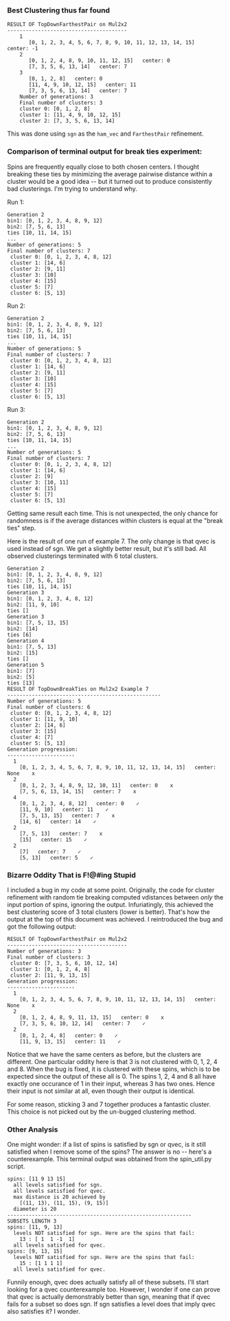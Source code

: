 ### Best Clustering thus far found

```
RESULT OF TopDownFarthestPair on Mul2x2
---------------------------------------
    1
       [0, 1, 2, 3, 4, 5, 6, 7, 8, 9, 10, 11, 12, 13, 14, 15]   center: -1
    2
       [0, 1, 2, 4, 8, 9, 10, 11, 12, 15]   center: 0
       [7, 3, 5, 6, 13, 14]   center: 7
    3
       [0, 1, 2, 8]   center: 0
       [11, 4, 9, 10, 12, 15]   center: 11
       [7, 3, 5, 6, 13, 14]   center: 7
    Number of generations: 3
    Final number of clusters: 3
    cluster 0: [0, 1, 2, 8]
    cluster 1: [11, 4, 9, 10, 12, 15]
    cluster 2: [7, 3, 5, 6, 13, 14]
```

This was done using `sgn` as the `ham_vec` and `FarthestPair` refinement.



### Comparison of terminal output for break ties experiment:

Spins are frequently equally close to both chosen centers. I thought breaking these ties by minimizing the average pairwise distance within a cluster would be a good idea -- but it turned out to produce consistently bad clusterings. I'm trying to understand why.

Run 1:

```
Generation 2
bin1: [0, 1, 2, 3, 4, 8, 9, 12]
bin2: [7, 5, 6, 13]
ties [10, 11, 14, 15]
...
Number of generations: 5
Final number of clusters: 7
 cluster 0: [0, 1, 2, 3, 4, 8, 12]
 cluster 1: [14, 6]
 cluster 2: [9, 11]
 cluster 3: [10]
 cluster 4: [15]
 cluster 5: [7]
 cluster 6: [5, 13]
```

Run 2:

```
Generation 2
bin1: [0, 1, 2, 3, 4, 8, 9, 12]
bin2: [7, 5, 6, 13]
ties [10, 11, 14, 15]
...
Number of generations: 5
Final number of clusters: 7
 cluster 0: [0, 1, 2, 3, 4, 8, 12]
 cluster 1: [14, 6]
 cluster 2: [9, 11]
 cluster 3: [10]
 cluster 4: [15]
 cluster 5: [7]
 cluster 6: [5, 13]
```

Run 3:

```
Generation 2
bin1: [0, 1, 2, 3, 4, 8, 9, 12]
bin2: [7, 5, 6, 13]
ties [10, 11, 14, 15]
...
Number of generations: 5
Final number of clusters: 7
 cluster 0: [0, 1, 2, 3, 4, 8, 12]
 cluster 1: [14, 6]
 cluster 2: [9]
 cluster 3: [10, 11]
 cluster 4: [15]
 cluster 5: [7]
 cluster 6: [5, 13]
```

Getting same result each time. This is not unexpected, the only chance for randomness is if the average distances within clusters is equal at the "break ties" step.

Here is the result of one run of example 7. The only change is that qvec is used instead of sgn. We get a slightly better result, but it's still bad. All observed clusterings terminated with 6 total clusters.

```
Generation 2
bin1: [0, 1, 2, 3, 4, 8, 9, 12]
bin2: [7, 5, 6, 13]
ties [10, 11, 14, 15]
Generation 3
bin1: [0, 1, 2, 3, 4, 8, 12]
bin2: [11, 9, 10]
ties []
Generation 3
bin1: [7, 5, 13, 15]
bin2: [14]
ties [6]
Generation 4
bin1: [7, 5, 13]
bin2: [15]
ties []
Generation 5
bin1: [7]
bin2: [5]
ties [13]
RESULT OF TopDownBreakTies on Mul2x2 Example 7
--------------------------------------------------
Number of generations: 5
Final number of clusters: 6
 cluster 0: [0, 1, 2, 3, 4, 8, 12]
 cluster 1: [11, 9, 10]
 cluster 2: [14, 6]
 cluster 3: [15]
 cluster 4: [7]
 cluster 5: [5, 13]
Generation progression:
----------------------
  1
    [0, 1, 2, 3, 4, 5, 6, 7, 8, 9, 10, 11, 12, 13, 14, 15]   center: None    x
  2
    [0, 1, 2, 3, 4, 8, 9, 12, 10, 11]   center: 0    x
    [7, 5, 6, 13, 14, 15]   center: 7    x
  4
    [0, 1, 2, 3, 4, 8, 12]   center: 0    ✓
    [11, 9, 10]   center: 11    ✓
    [7, 5, 13, 15]   center: 7    x
    [14, 6]   center: 14    ✓
  2
    [7, 5, 13]   center: 7    x
    [15]   center: 15    ✓
  2
    [7]   center: 7    ✓
    [5, 13]   center: 5    ✓
```



### Bizarre Oddity That is F!@#ing Stupid

I included a bug in my code at some point. Originally, the code for cluster refinement with random tie breaking computed vdistances between *only* the input portion of spins, ignoring the output. Infuriatingly, this achieved the best clustering score of 3 total clusters (lower is better). That's how the output at the top of this document was achieved. I reintroduced the bug and got the following output:

```
RESULT OF TopDownFarthestPair on Mul2x2
---------------------------------------
Number of generations: 3
Final number of clusters: 3
 cluster 0: [7, 3, 5, 6, 10, 12, 14]
 cluster 1: [0, 1, 2, 4, 8]
 cluster 2: [11, 9, 13, 15]
Generation progression:
----------------------
  1
    [0, 1, 2, 3, 4, 5, 6, 7, 8, 9, 10, 11, 12, 13, 14, 15]   center: None    x
  2
    [0, 1, 2, 4, 8, 9, 11, 13, 15]   center: 0    x
    [7, 3, 5, 6, 10, 12, 14]   center: 7    ✓
  2
    [0, 1, 2, 4, 8]   center: 0    ✓
    [11, 9, 13, 15]   center: 11    ✓
```

Notice that we have the same centers as before, but the clusters are different. One particular oddity here is that 3 is not clustered with 0, 1, 2, 4 and 8. When the bug is fixed, it is clustered with these spins, which is to be expected since the output of these all is 0. The spins 1, 2, 4 and 8 all have exactly one occurance of 1 in their input, whereas 3 has two ones. Hence their input is not similar at all, even though their output is identical.

For some reason, sticking 3 and 7 together produces a fantastic cluster. This choice is not picked out by the un-bugged clustering method.

### Other Analysis

One might wonder: if a list of spins is satisfied by sgn or qvec, is it still satisfied when I remove some of the spins? The answer is no -- here's a counterexample. This terminal output was obtained from the spin_util.py script.

```
spins: [11 9 13 15]
  all levels satisfied for sgn.
  all levels satisfied for qvec.
  max distance is 20 achieved by
    [(11, 13), (11, 15), (9, 15)]
  diameter is 20
------------------------------------------------------------
SUBSETS LENGTH 3
spins: [11, 9, 13]
  levels NOT satisfied for sgn. Here are the spins that fail:
    13 : [ 1  1 -1  1]
  all levels satisfied for qvec.
spins: [9, 13, 15]
  levels NOT satisfied for sgn. Here are the spins that fail:
    15 : [1 1 1 1]
  all levels satisfied for qvec.
```

Funnily enough, qvec does actually satisfy all of these subsets. I'll start looking for a qvec counterexample too. However, I wonder if one can prove that qvec is actually demonstrably better than sgn, meaning that if qvec fails for a subset so does sgn. If sgn satisfies a level does that imply qvec also satisfies it? I wonder.
